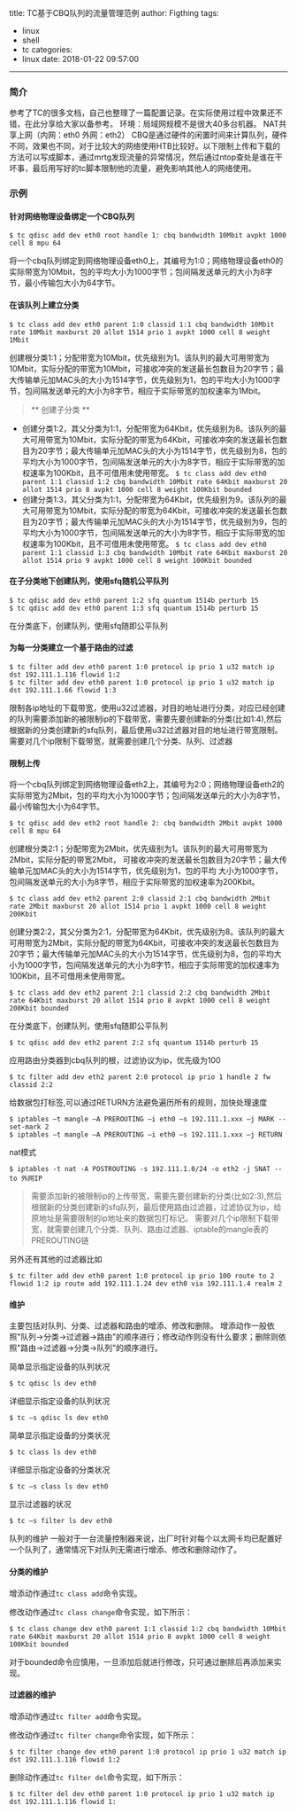 title: TC基于CBQ队列的流量管理范例
author: Figthing
tags:
  - linux
  - shell
  - tc
categories:
  - linux
date: 2018-01-22 09:57:00
---
### 简介

参考了TC的很多文档，自己也整理了一篇配置记录。在实际使用过程中效果还不错，在此分享给大家以备参考。
环境：局域网规模不是很大40多台机器。 NAT共享上网（内网：eth0 外网：eth2）
CBQ是通过硬件的闲置时间来计算队列，硬件不同，效果也不同，对于比较大的网络使用HTB比较好。以下限制上传和下载的方法可以写成脚本，通过mrtg发现流量的异常情况，然后通过ntop查处是谁在干坏事，最后用写好的tc脚本限制他的流量，避免影响其他人的网络使用。

 <!--more-->
 
### 示例

#### 针对网络物理设备绑定一个CBQ队列

 ```shell
 $ tc qdisc add dev eth0 root handle 1: cbq bandwidth 10Mbit avpkt 1000 cell 8 mpu 64
 ```

 将一个cbq队列绑定到网络物理设备eth0上，其编号为1:0；网络物理设备eth0的实际带宽为10Mbit，包的平均大小为1000字节；包间隔发送单元的大小为8字节，最小传输包大小为64字节。
 
#### 在该队列上建立分类

 ```shell
 $ tc class add dev eth0 parent 1:0 classid 1:1 cbq bandwidth 10Mbit rate 10Mbit maxburst 20 allot 1514 prio 1 avpkt 1000 cell 8 weight 1Mbit
 ```

 创建根分类1:1；分配带宽为10Mbit，优先级别为1。该队列的最大可用带宽为10Mbit，实际分配的带宽为10Mbit，可接收冲突的发送最长包数目为20字节；最大传输单元加MAC头的大小为1514字节，优先级别为1，包的平均大小为1000字节，包间隔发送单元的大小为8字节，相应于实际带宽的加权速率为1Mbit。

 > ** 创建子分类 **
 - 创建分类1:2，其父分类为1:1，分配带宽为64Kbit，优先级别为8。该队列的最大可用带宽为10Mbit，实际分配的带宽为64Kbit，可接收冲突的发送最长包数目为20字节；最大传输单元加MAC头的大小为1514字节，优先级别为8，包的平均大小为1000字节，包间隔发送单元的大小为8字节，相应于实际带宽的加权速率为100Kbit，且不可借用未使用带宽。
 ` $ tc class add dev eth0 parent 1:1 classid 1:2 cbq bandwidth 10Mbit rate 64Kbit maxburst 20 allot 1514 prio 8 avpkt 1000 cell 8 weight 100Kbit bounded `
 - 创建分类1:3，其父分类为1:1，分配带宽为64Kbit，优先级别为9。该队列的最大可用带宽为10Mbit，实际分配的带宽为64Kbit，可接收冲突的发送最长包数目为20字节；最大传输单元加MAC头的大小为1514字节，优先级别为9，包的平均大小为1000字节，包间隔发送单元的大小为8字节，相应于实际带宽的加权速率为100Kbit，且不可借用未使用带宽。
 `$ tc class add dev eth0 parent 1:1 classid 1:3 cbq bandwidth 10Mbit rate 64Kbit maxburst 20 allot 1514 prio 9 avpkt 1000 cell 8 weight 100Kbit bounded`
 
#### 在子分类地下创建队列，使用sfq随机公平队列 

 ```shell
 $ tc qdisc add dev eth0 parent 1:2 sfq quantum 1514b perturb 15
 $ tc qdisc add dev eth0 parent 1:3 sfq quantum 1514b perturb 15
 ```
 在分类底下，创建队列，使用sfq随即公平队列
 
#### 为每一分类建立一个基于路由的过滤
 
 ```shell
 $ tc filter add dev eth0 parent 1:0 protocol ip prio 1 u32 match ip dst 192.111.1.116 flowid 1:2
 $ tc filter add dev eth0 parent 1:0 protocol ip prio 1 u32 match ip dst 192.111.1.66 flowid 1:3
 ```
 限制各ip地址的下载带宽，使用u32过滤器，对目的地址进行分类，对应已经创建的队列需要添加新的被限制ip的下载带宽，需要先要创建新的分类(比如1:4),然后根据新的分类创建新的sfq队列，最后使用u32过滤器对目的地址进行带宽限制。需要对几个ip限制下载带宽，就需要创建几个分类、队列、过滤器
 
#### 限制上传

 将一个cbq队列绑定到网络物理设备eth2上，其编号为2:0；网络物理设备eth2的实际带宽为2Mbit，包的平均大小为1000字节；包间隔发送单元的大小为8字节，最小传输包大小为64字节。
 ```shell
 $ tc qdisc add dev eth2 root handle 2: cbq bandwidth 2Mbit avpkt 1000 cell 8 mpu 64
 ```
 创建根分类2:1；分配带宽为2Mbit，优先级别为1。该队列的最大可用带宽为2Mbit，实际分配的带宽2Mbit，
 可接收冲突的发送最长包数目为20字节；最大传输单元加MAC头的大小为1514字节，优先级别为1，包的平均
 大小为1000字节，包间隔发送单元的大小为8字节，相应于实际带宽的加权速率为200Kbit。
 
 ```shell
 $ tc class add dev eth2 parent 2:0 classid 2:1 cbq bandwidth 2Mbit rate 2Mbit maxburst 20 allot 1514 prio 1 avpkt 1000 cell 8 weight 200Kbit
 ```
 创建分类2:2，其父分类为2:1，分配带宽为64Kbit，优先级别为8。该队列的最大可用带宽为2Mbit，实际分配的带宽为64Kbit，可接收冲突的发送最长包数目为20字节；最大传输单元加MAC头的大小为1514字节，优先级别为8，包的平均大小为1000字节，包间隔发送单元的大小为8字节，相应于实际带宽的加权速率为100Kbit，且不可借用未使用带宽。
 ```shell
 $ tc class add dev eth2 parent 2:1 classid 2:2 cbq bandwidth 2Mbit rate 64Kbit maxburst 20 allot 1514 prio 8 avpkt 1000 cell 8 weight 200Kbit bounded
 ```

 在分类底下，创建队列，使用sfq随即公平队列
 ```shell
 $ tc qdisc add dev eth2 parent 2:2 sfq quantum 1514b perturb 15
 ```

 应用路由分类器到cbq队列的根，过滤协议为ip，优先级为100
 ```shell
 $ tc filter add dev eth2 parent 2:0 protocol ip prio 1 handle 2 fw classid 2:2
 ```

 给数据包打标签,可以通过RETURN方法避免遍历所有的规则，加快处理速度
 ```shell
 $ iptables –t mangle –A PREROUTING –i eth0 –s 192.111.1.xxx –j MARK --set-mark 2
 $ iptables –t mangle –A PREROUTING –i eth0 –s 192.111.1.xxx –j RETURN 
 ```
 nat模式
 ```shell
 $ iptables -t nat -A POSTROUTING -s 192.111.1.0/24 -o eth2 -j SNAT --to 外网IP
 ```
 > 需要添加新的被限制ip的上传带宽，需要先要创建新的分类(比如2:3),然后根据新的分类创建新的sfq队列，最后使用路由过滤器，过滤协议为ip，给原地址是需要限制的ip地址来的数据包打标记。
需要对几个ip限制下载带宽，就需要创建几个分类、队列、路由过滤器、iptable的mangle表的PREROUTING链

 另外还有其他的过滤器比如
 ```shell
 $ tc filter add dev eth0 parent 1:0 protocol ip prio 100 route to 2 flowid 1:2 ip route add 192.111.1.24 dev eth0 via 192.111.1.4 realm 2
 ```
#### 维护

 主要包括对队列、分类、过滤器和路由的增添、修改和删除。 增添动作一般依照"队列->分类->过滤器->路由"的顺序进行；修改动作则没有什么要求；删除则依照"路由->过滤器->分类->队列"的顺序进行。

 简单显示指定设备的队列状况
 ```shell
 $ tc qdisc ls dev eth0
 ```

 详细显示指定设备的队列状况
 ```shell
 $ tc –s qdisc ls dev eth0
 ```

 简单显示指定设备的分类状况
 ```shell
 $ tc class ls dev eth0
 ```

 详细显示指定设备的分类状况
 ```shell
 $ tc –s class ls dev eth0
 ```

 显示过滤器的状况
 ```shell
 $ tc –s filter ls dev eth0
 ```

 队列的维护 
 一般对于一台流量控制器来说，出厂时针对每个以太网卡均已配置好一个队列了，通常情况下对队列无需进行增添、修改和删除动作了。

#### 分类的维护

 增添动作通过`tc class add`命令实现。

 修改动作通过`tc class change`命令实现，如下所示：
 ```shell
 $ tc class change dev eth0 parent 1:1 classid 1:2 cbq bandwidth 10Mbit rate 64Kbit maxburst 20 allot 1514 prio 8 avpkt 1000 cell 8 weight 100Kbit bounded
 ```
 对于bounded命令应慎用，一旦添加后就进行修改，只可通过删除后再添加来实现。

#### 过滤器的维护

 增添动作通过`tc filter add`命令实现。
 
 修改动作通过`tc filter change`命令实现，如下所示：
 ```shell
 $ tc filter change dev eth0 parent 1:0 protocol ip prio 1 u32 match ip dst 192.111.1.116 flowid 1:2
 ```

 删除动作通过`tc filter del`命令实现，如下所示：
 ```shell
 $ tc filter del dev eth0 parent 1:0 protocol ip prio 1 u32 match ip dst 192.111.1.116 flowid 1:
 ```













 
 
 
 
 